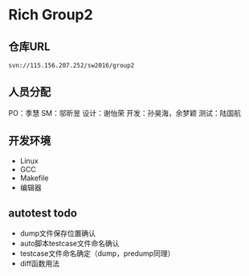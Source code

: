 # Rich Group2

## 仓库URL
	svn://115.156.207.252/sw2016/group2

## 人员分配
PO：季慧
SM：邬昕昱
设计：谢怡荣
开发：孙昊海，余梦颖
测试：陆国航

## 开发环境
* Linux
* GCC
* Makefile
* 编辑器

## autotest todo
* dump文件保存位置确认
* auto脚本testcase文件命名确认
* testcase文件命名确定（dump，predump同理）
* diff函数用法

